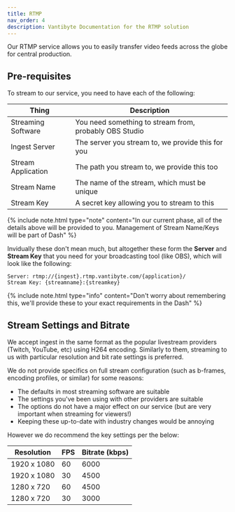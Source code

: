 ```yaml
---
title: RTMP
nav_order: 4
description: Vantibyte Documentation for the RTMP solution
---
```


Our RTMP service allows you to easily transfer video feeds across the globe for central production.

## Pre-requisites

To stream to our service, you need to have each of the following:

| Thing              | Description                                            |
| ------------------ | ------------------------------------------------------ |
| Streaming Software | You need something to stream from, probably OBS Studio |
| Ingest Server      | The server you stream to, we provide this for you      |
| Stream Application | The path you stream to, we provide this too            |
| Stream Name        | The name of the stream, which must be unique           |
| Stream Key         | A secret key allowing you to stream to this            |

{% include note.html type="note" content="In our current phase, all of the details above will be provided to you. Management of Stream Name/Keys will be part of Dash" %}

Invidually these don't mean much, but altogether these form the **Server** and **Stream Key** that you need for your broadcasting tool (like OBS), which will look like the following:

```text
Server: rtmp://{ingest}.rtmp.vantibyte.com/{application}/
Stream Key: {streamname}:{streamkey}
```

{% include note.html type="info" content="Don't worry about remembering this, we'll provide these to your exact requirements in the Dash" %}

## Stream Settings and Bitrate

We accept ingest in the same format as the popular livestream providers (Twitch, YouTube, etc) using H264 encoding. Similarly to them, streaming to us with particular resolution and bit rate settings is preferred.

We do not provide specifics on full stream configuration (such as b-frames, encoding profiles, or similar) for some reasons:

- The defaults in most streaming software are suitable
- The settings you've been using with other providers are suitable
- The options do not have a major effect on our service (but are very important when streaming for viewers!)
- Keeping these up-to-date with industry changes would be annoying

However we do recommend the key settings per the below:

| Resolution  | FPS | Bitrate (kbps) |
| ----------- | --- | -------------- |
| 1920 x 1080 | 60  | 6000           |
| 1920 x 1080 | 30  | 4500           |
| 1280 x 720  | 60  | 4500           |
| 1280 x 720  | 30  | 3000           |
